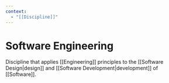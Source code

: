 ```yaml
---
context:
  - "[[Discipline]]"
---
```


# Software Engineering

Discipline that applies [[Engineering]] principles to the [[Software Design|design]] and [[Software Development|development]] of [[Software]].
